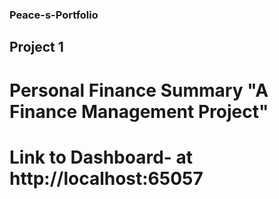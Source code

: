 ### Peace-s-Portfolio
## Project 1 
# Personal Finance Summary "A Finance Management Project"

# Link to Dashboard- at http://localhost:65057

